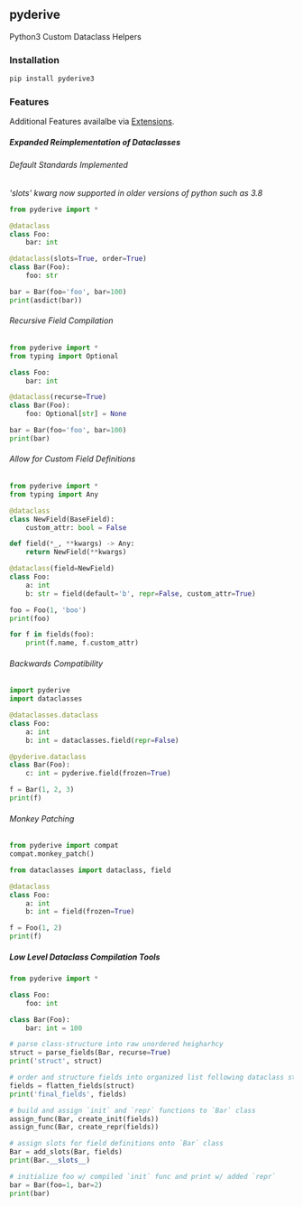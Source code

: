 pyderive
---------

Python3 Custom Dataclass Helpers

### Installation

```bash
pip install pyderive3
```

### Features

Additional Features availalbe via [Extensions](./pyderive/extensions/README.md).

##### Expanded Reimplementation of Dataclasses

###### Default Standards Implemented

_'slots' kwarg now supported in older versions of python such as 3.8_

```python
from pyderive import *

@dataclass
class Foo:
    bar: int

@dataclass(slots=True, order=True)
class Bar(Foo):
    foo: str

bar = Bar(foo='foo', bar=100)
print(asdict(bar))
```

###### Recursive Field Compilation

```python
from pyderive import *
from typing import Optional

class Foo:
    bar: int

@dataclass(recurse=True)
class Bar(Foo):
    foo: Optional[str] = None

bar = Bar(foo='foo', bar=100)
print(bar)
```

###### Allow for Custom Field Definitions

```python
from pyderive import *
from typing import Any

@dataclass
class NewField(BaseField):
    custom_attr: bool = False

def field(*_, **kwargs) -> Any:
    return NewField(**kwargs)

@dataclass(field=NewField)
class Foo:
    a: int
    b: str = field(default='b', repr=False, custom_attr=True)

foo = Foo(1, 'boo')
print(foo)

for f in fields(foo):
    print(f.name, f.custom_attr)
```

###### Backwards Compatibility
```python
import pyderive
import dataclasses

@dataclasses.dataclass
class Foo:
    a: int
    b: int = dataclasses.field(repr=False)

@pyderive.dataclass
class Bar(Foo):
    c: int = pyderive.field(frozen=True)

f = Bar(1, 2, 3)
print(f)
```

###### Monkey Patching

```python
from pyderive import compat
compat.monkey_patch()

from dataclasses import dataclass, field

@dataclass
class Foo:
    a: int
    b: int = field(frozen=True)

f = Foo(1, 2)
print(f)
```

##### Low Level Dataclass Compilation Tools

```python
from pyderive import *

class Foo:
    foo: int

class Bar(Foo):
    bar: int = 100

# parse class-structure into raw unordered heigharhcy
struct = parse_fields(Bar, recurse=True)
print('struct', struct)

# order and structure fields into organized list following dataclass standard
fields = flatten_fields(struct)
print('final_fields', fields)

# build and assign `init` and `repr` functions to `Bar` class
assign_func(Bar, create_init(fields))
assign_func(Bar, create_repr(fields))

# assign slots for field definitions onto `Bar` class
Bar = add_slots(Bar, fields)
print(Bar.__slots__)

# initialize foo w/ compiled `init` func and print w/ added `repr`
bar = Bar(foo=1, bar=2)
print(bar)
```
